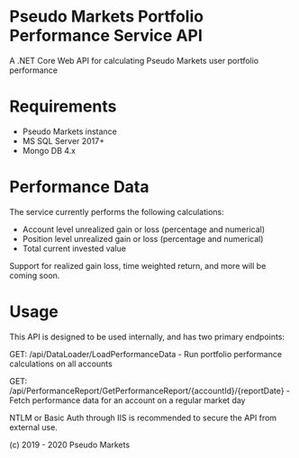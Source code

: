 # Pseudo Markets Portfolio Performance Service API

A .NET Core Web API for calculating Pseudo Markets user portfolio performance

# Requirements
* Pseudo Markets instance 
* MS SQL Server 2017+
* Mongo DB 4.x

# Performance Data
The service currently performs the following calculations:
* Account level unrealized gain or loss (percentage and numerical)
* Position level unrealized gain or loss (percentage and numerical)
* Total current invested value

Support for realized gain loss, time weighted return, and more will be coming soon.

# Usage
This API is designed to be used internally, and has two primary endpoints:

GET: /api/DataLoader/LoadPerformanceData - Run portfolio performance calculations on all accounts

GET: /api/PerformanceReport/GetPerformanceReport/{accountId}/{reportDate} - Fetch performance data for an account on a regular market day
 
NTLM or Basic Auth through IIS is recommended to secure the API from external use. 

(c) 2019 - 2020 Pseudo Markets
